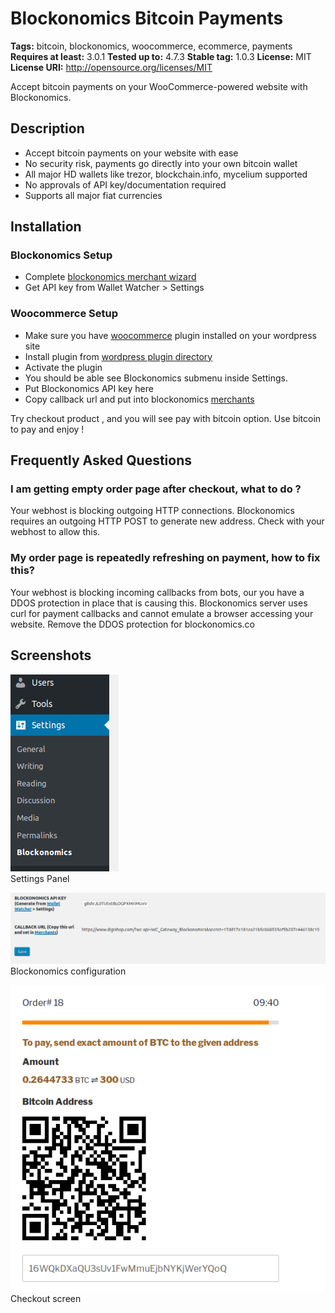 # Blockonomics Bitcoin Payments #
**Tags:** bitcoin, blockonomics, woocommerce, ecommerce, payments
**Requires at least:** 3.0.1
**Tested up to:** 4.7.3
**Stable tag:** 1.0.3
**License:** MIT
**License URI:** http://opensource.org/licenses/MIT

Accept bitcoin payments on your WooCommerce-powered website with Blockonomics.

## Description ##

- Accept bitcoin payments on your website with ease
- No security risk, payments go directly into your own bitcoin wallet
- All major HD wallets like trezor, blockchain.info, mycelium supported
- No approvals of API key/documentation required
- Supports all major fiat currencies

## Installation ##

### Blockonomics Setup ###
- Complete [blockonomics merchant wizard](https://www.blockonomics.co/merchants) 
- Get API key from Wallet Watcher > Settings

### Woocommerce Setup ###
- Make sure you have [woocommerce](https://wordpress.org/plugins/woocommerce/) plugin installed on your wordpress site
- Install plugin from [wordpress plugin directory](https://wordpress.org/plugins/blockonomics-bitcoin-payments/)
- Activate the plugin
- You should be able see Blockonomics submenu inside Settings.  
- Put Blockonomics API key here
- Copy callback url and put into blockonomics [merchants](https://www.blockonomics.co/merchants)

Try checkout product , and you will see pay with bitcoin option.
Use bitcoin to pay and enjoy !

## Frequently Asked Questions ##

### I am getting empty order page after checkout, what to do ? ###
Your webhost is blocking outgoing HTTP connections. Blockonomics requires an outgoing HTTP POST to generate new address. Check with your webhost to allow this.

### My order page is repeatedly refreshing on payment, how to fix this? ###
Your webhost is blocking incoming callbacks from bots, our you have a DDOS protection in place that is causing this. Blockonomics server uses curl for payment callbacks and cannot emulate a browser accessing your website. Remove the DDOS protection for blockonomics.co 

## Screenshots ##

![](assets-wp-repo/screenshot-1.png)    
Settings Panel  

![](assets-wp-repo/screenshot-2.png)  
Blockonomics configuration  

![](assets-wp-repo/screenshot-3.png)    
Checkout screen
